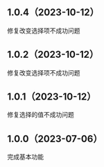 ## 1.0.4（2023-10-12）
修复改变选择项不成功问题
## 1.0.2（2023-10-12）
修复改变选择项不成功问题
## 1.0.1（2023-10-12）
修复选择的值不成功问题
## 1.0.0（2023-07-06）
完成基本功能
